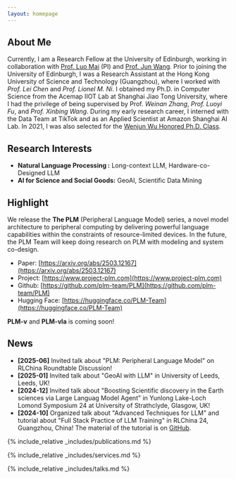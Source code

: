```yaml
---
layout: homepage
---
```


## About Me

Currently, I am a Research Fellow at the University of Edinburgh, working in collaboration with [Prof. Luo Mai](https://luomai.github.io/) (PI) and [Prof. Jun Wang](http://www0.cs.ucl.ac.uk/staff/jun.wang/). Prior to joining the University of Edinburgh, I was a Research Assistant at the Hong Kong University of Science and Technology (Guangzhou), where I worked with *Prof. Lei Chen* and *Prof. Lionel M. Ni*. I obtained my Ph.D. in Computer Science from the Acemap IIOT Lab at Shanghai Jiao Tong University, where I had the privilege of being supervised by Prof. *Weinan Zhang*, *Prof. Luoyi Fu*, and *Prof. Xinbing Wang*. During my early research career, I interned with the Data Team at TikTok and as an Applied Scientist at Amazon Shanghai AI Lab. In 2021, I was also selected for the [Wenjun Wu Honored Ph.D. Class](https://ai.sjtu.edu.cn/cultivate/postgraduate/managements).

## Research Interests

- **Natural Language Processing :** Long-context LLM, Hardware-co-Designed LLM
- **AI for Science and Social Goods:** GeoAI, Scientific Data Mining

## Highlight

We release the **The PLM** (Peripheral Language Model) series, a novel model architecture to peripheral computing by delivering powerful language capabilities within the constraints of resource-limited devices. In the future, the PLM Team will keep doing research on PLM with modeling and system co-design.

- Paper: [https://arxiv.org/abs/2503.12167](https://arxiv.org/abs/2503.12167)
- Project: [https://www.project-plm.com](https://www.project-plm.com)
- Github: [https://github.com/plm-team/PLM](https://github.com/plm-team/PLM)
- Hugging Face: [https://huggingface.co/PLM-Team](https://huggingface.co/PLM-Team)

**PLM-v** and **PLM-vla** is coming soon!

## News

- **[2025-06]** Invited talk about "PLM: Peripheral Language Model" on RLChina Roundtable Discussion!
- **[2025-01]** Invited talk about "GeoAI with LLM" in University of Leeds, Leeds, UK!
- **[2024-12]** Invited talk about "Boosting Scientific discovery in the Earth sciences via Large Languag Model Agent" in Yunlong Lake-Loch Lomond Symposium 24 at University of Strathclyde, Glasgow, UK!
- **[2024-10]** Organized talk about "Advanced Techniques for LLM" and tutorial about "Full Stack Practice of LLM Training" in RLChina 24, Guangzhou, China! The material of the tutorial is on [GitHub](https://github.com/davendw49/llm_training_full_stack).
<!-- - **[2024-07]** Our Paper "A Language Model as a Design Assistant for UI Design Recommendation and Evaluation" has been accpeted by ECAI 2024! -->
<!-- - **[2024-06]** Invited talk at "AI-Based Future IoT Technologies and Services 2024 Workshop" in Jeju, Korea! -->
<!-- - **[2024-04]** Our Paper "DS-Agent: Automated Data Science by Empowering Large Language Models with Case-Based Reasoning" has been accpeted by ICML 2024! -->
<!-- - **[2024-02]** Attending TEDxNYUShanghai Salon with the theme of "Going Meta", I gave a TED talk "Thinking Outside the Code"! -->
<!-- - **[2024-02]** 3 Papers about AI for Geoscience are accpeted by EGU 2024! -->
<!-- - **[2024-01]** GeoGalactica, A Scientific Large Language Model in Geoscience is open-sourced on [geobrain-ai/geogalactica](https://github.com/geobrain-ai/geogalactica)! The technical report is on [arXiv:2401.00434](https://arxiv.org/abs/2401.00434)! -->
<!-- - **[2023-10]** Our paper "Learning A Foundation Language Model for Geoscience Knowledge Understanding and Utilization" (The K2) has been accepted by WSDM-2024! -->
<!-- - **[2023-11]** Our paper "RWE: A Random Walk Based Graph Entropy for the Structural Complexity of Directed Networks" has been accepted by TNSE! -->
<!-- - **[2023-10]** Our paper "Enhancing Uncertainty-Based Hallucination Detectionwith Stronger Focus" has been accepted by EMNLP-2023! -->

{% include_relative _includes/publications.md %}

{% include_relative _includes/services.md %}

<!-- {% include_relative _includes/projects.md %} -->

{% include_relative _includes/talks.md %}
